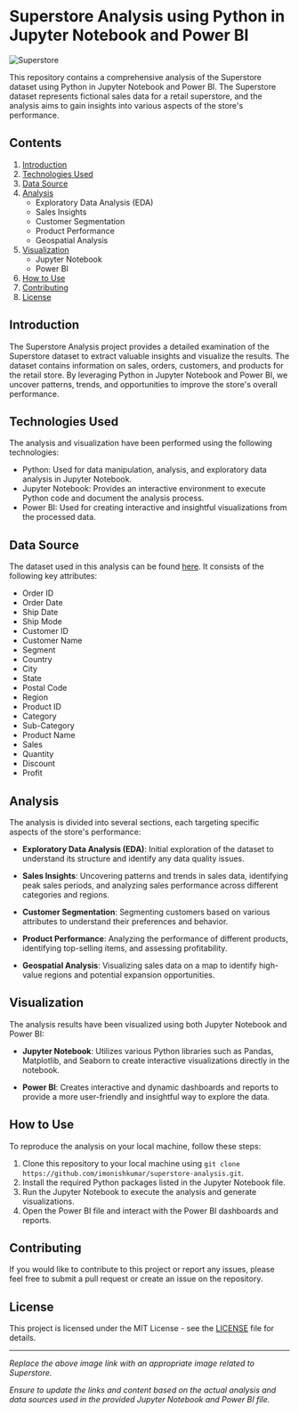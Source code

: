 # Superstore Analysis using Python in Jupyter Notebook and Power BI

![Superstore](https://raw.githubusercontent.com/imonishkumar/superstore-analysis/main/images/superstore.jpg)

This repository contains a comprehensive analysis of the Superstore dataset using Python in Jupyter Notebook and Power BI. The Superstore dataset represents fictional sales data for a retail superstore, and the analysis aims to gain insights into various aspects of the store's performance.

## Contents

1. [Introduction](#introduction)
2. [Technologies Used](#technologies-used)
3. [Data Source](#data-source)
4. [Analysis](#analysis)
    - Exploratory Data Analysis (EDA)
    - Sales Insights
    - Customer Segmentation
    - Product Performance
    - Geospatial Analysis
5. [Visualization](#visualization)
    - Jupyter Notebook
    - Power BI
6. [How to Use](#how-to-use)
7. [Contributing](#contributing)
8. [License](#license)

## Introduction

The Superstore Analysis project provides a detailed examination of the Superstore dataset to extract valuable insights and visualize the results. The dataset contains information on sales, orders, customers, and products for the retail store. By leveraging Python in Jupyter Notebook and Power BI, we uncover patterns, trends, and opportunities to improve the store's overall performance.

## Technologies Used

The analysis and visualization have been performed using the following technologies:

- Python: Used for data manipulation, analysis, and exploratory data analysis in Jupyter Notebook.
- Jupyter Notebook: Provides an interactive environment to execute Python code and document the analysis process.
- Power BI: Used for creating interactive and insightful visualizations from the processed data.

## Data Source

The dataset used in this analysis can be found [here](https://raw.githubusercontent.com/imonishkumar/superstore-analysis/main/datasets/superstore_dataset.csv). It consists of the following key attributes:

- Order ID
- Order Date
- Ship Date
- Ship Mode
- Customer ID
- Customer Name
- Segment
- Country
- City
- State
- Postal Code
- Region
- Product ID
- Category
- Sub-Category
- Product Name
- Sales
- Quantity
- Discount
- Profit

## Analysis

The analysis is divided into several sections, each targeting specific aspects of the store's performance:

- **Exploratory Data Analysis (EDA)**: Initial exploration of the dataset to understand its structure and identify any data quality issues.

- **Sales Insights**: Uncovering patterns and trends in sales data, identifying peak sales periods, and analyzing sales performance across different categories and regions.

- **Customer Segmentation**: Segmenting customers based on various attributes to understand their preferences and behavior.

- **Product Performance**: Analyzing the performance of different products, identifying top-selling items, and assessing profitability.

- **Geospatial Analysis**: Visualizing sales data on a map to identify high-value regions and potential expansion opportunities.

## Visualization

The analysis results have been visualized using both Jupyter Notebook and Power BI:

- **Jupyter Notebook**: Utilizes various Python libraries such as Pandas, Matplotlib, and Seaborn to create interactive visualizations directly in the notebook.

- **Power BI**: Creates interactive and dynamic dashboards and reports to provide a more user-friendly and insightful way to explore the data.

## How to Use

To reproduce the analysis on your local machine, follow these steps:

1. Clone this repository to your local machine using `git clone https://github.com/imonishkumar/superstore-analysis.git`.
2. Install the required Python packages listed in the Jupyter Notebook file.
3. Run the Jupyter Notebook to execute the analysis and generate visualizations.
4. Open the Power BI file and interact with the Power BI dashboards and reports.

## Contributing

If you would like to contribute to this project or report any issues, please feel free to submit a pull request or create an issue on the repository.

## License

This project is licensed under the MIT License - see the [LICENSE](https://github.com/imonishkumar/superstore-analysis/blob/main/LICENSE) file for details.

---
_Replace the above image link with an appropriate image related to Superstore._

_Ensure to update the links and content based on the actual analysis and data sources used in the provided Jupyter Notebook and Power BI file._
